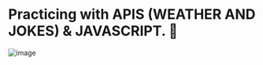 # Practicing with APIS (WEATHER AND JOKES) & JAVASCRIPT. :iphone:

![image](https://user-images.githubusercontent.com/12762083/170822542-e32035bb-9f2e-4147-8e06-a68577d557f4.png)
